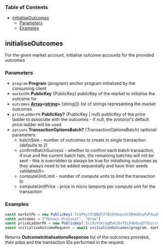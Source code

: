 <!-- Generated by documentation.js. Update this documentation by updating the source code. -->

### Table of Contents

*   [initialiseOutcomes][1]
    *   [Parameters][2]
    *   [Examples][3]

## initialiseOutcomes

For the given market account, initialise outcome accounts for the provided outcomes

### Parameters

*   `program` **Program** {program} anchor program initialized by the consuming client
*   `marketPk` **PublicKey** {PublicKey} publicKey of the market to initialise the outcome for
*   `outcomes` **[Array][4]<[string][5]>** {string\[]} list of strings representing the market outcomes
*   `priceLadderPk` **PublicKey?** {PublicKey | null} publicKey of the price ladder to associate with the outcomes - if null, the protocol's default price ladder will be used
*   `options` **TransactionOptionsBatch?** {TransactionOptionsBatch} optional parameters:  <ul>
        <li> batchSize - number of outcomes to create in single transaction (defaults to 2)</li>
        <li> confirmBatchSuccess - whether to confirm each batch transaction, if true and the current batch fails, the remaining batches will not be sent - this is overridden to always be true for initialising outcomes as they always need to be added sequentially and have their seeds validated/li>
        <li> computeUnitLimit - number of compute units to limit the transaction to</li>
        <li> computeUnitPrice - price in micro lamports per compute unit for the transaction</li>
      </ul>

### Examples

```javascript
const marketPk = new PublicKey('7o1PXyYZtBBDFZf9cEhHopn2C9R4G6GaPwFAxaNWM33D')
const outcomes = ["Monaco Protocol", "Draw"]
const priceLadderPk = new PublicKey('5cL9zVtKrugMx6J6vT5LP4hdxq5TSGzrcc5GMj3YSwGk');
const initialiseOutcomeRequest = await initialiseOutcomes(program, marketPk, outcomes, priceLadderPk)
```

Returns **OutcomeInitialisationsResponse** list of the outcomes provided, their pdas and the transaction IDs performed in the request

[1]: #initialiseoutcomes

[2]: #parameters

[3]: #examples

[4]: https://developer.mozilla.org/docs/Web/JavaScript/Reference/Global_Objects/Array

[5]: https://developer.mozilla.org/docs/Web/JavaScript/Reference/Global_Objects/String
